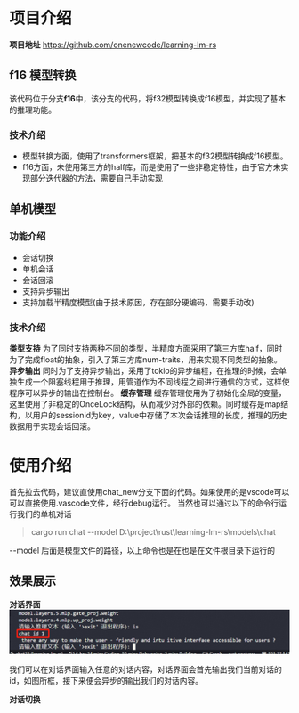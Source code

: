 # 项目介绍
**项目地址**
https://github.com/onenewcode/learning-lm-rs

## f16 模型转换
该代码位于分支**f16**中，该分支的代码，将f32模型转换成f16模型，并实现了基本的推理功能。

### 技术介绍
- 模型转换方面，使用了transformers框架，把基本的f32模型转换成f16模型。
- f16方面，未使用第三方的half库，而是使用了一些非稳定特性，由于官方未实现部分迭代器的方法，需要自己手动实现

## 单机模型
### 功能介绍
- 会话切换
- 单机会话
- 会话回滚
- 支持异步输出
- 支持加载半精度模型(由于技术原因，存在部分硬编码，需要手动改)

### 技术介绍
**类型支持**
为了同时支持两种不同的类型，半精度方面采用了第三方库half，同时为了完成float的抽象，引入了第三方库num-traits，用来实现不同类型的抽象。
**异步输出**
同时为了支持异步输出，采用了tokio的异步编程，在推理的时候，会单独生成一个阻塞线程用于推理，用管道作为不同线程之间进行通信的方式，这样使程序可以异步的输出在控制台。
**缓存管理**
缓存管理使用为了初始化全局的变量，这里使用了非稳定的OnceLock结构，从而减少对外部的依赖。同时缓存是map结构，以用户的sessionid为key，value中存储了本次会话推理的长度，推理的历史数据用于实现会话回滚。

# 使用介绍
首先拉去代码，建议直使用chat_new分支下面的代码。如果使用的是vscode可以可以直接使用.vascode文件，经行debug运行。
当然也可以通过以下的命令行运行我们的单机对话 
>cargo run chat --model D:\project\rust\learning-lm-rs\models\chat

--model 后面是模型文件的路径，以上命令也是在也是在文件根目录下运行的


## 效果展示
**对话界面**
![alt text](image/image.png)

我们可以在对话界面输入任意的对话内容，对话界面会首先输出我们当前对话的id，如图所框，接下来便会异步的输出我们的对话内容。

**对话切换**
